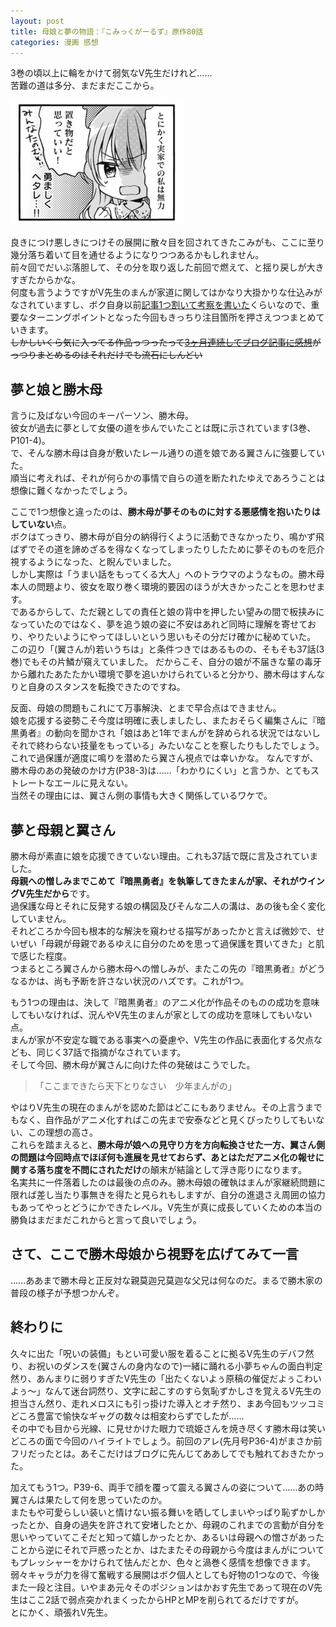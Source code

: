 ```yaml
---
layout: post
title: 母娘と夢の物語：『こみっくがーるず』原作80話
categories: 漫画 感想
---
```


3巻の頃以上に輪をかけて弱気なV先生だけれど……  
苦難の道は多分、まだまだここから。

[![80話より](/images/20200324_00.jpg "80話")](https://twitter.com/mangatimekirara/status/1240278125201616897)

良きにつけ悪しきにつけその展開に散々目を回されてきたこみがも、ここに至り幾分落ち着いて目を通せるようになりつつあるかもしれません。  
前々回でだいぶ落胆して、その分を取り返した前回で燃えて、と揺り戻しが大きすぎたからかな。  
何度も言うようですがV先生のまんが家道に関してはかなり大掛かりな仕込みがなされていますし、ボク自身以前[記事1つ割いて考察を書いた](/2019-05-04-comic/)くらいなので、重要なターニングポイントとなった今回もきっちり注目箇所を押さえつつまとめていきます。  
~~しかしいくら気に入ってる作品っつったって[3ヶ月連続してブログ記事に感想](/2020-02-19-comic3/)がっつりまとめるのはそれだけでも流石にしんどい~~

## 夢と娘と勝木母

言うに及ばない今回のキーパーソン、勝木母。  
彼女が過去に夢として女優の道を歩んでいたことは既に示されています(3巻、P101-4)。  
で、そんな勝木母は自身が敷いたレール通りの道を娘である翼さんに強要していた。  
順当に考えれば、それが何らかの事情で自らの道を断たれたゆえであろうことは想像に難くなかったでしょう。

ここで1つ想像と違ったのは、**勝木母が夢そのものに対する悪感情を抱いたりはしていない**点。  
ボクはてっきり、勝木母が自分の納得行くように活動できなかったり、鳴かず飛ばずでその道を諦めざるを得なくなってしまったりしたために夢そのものを厄介視するようになった、と睨んでいました。  
しかし実際は「うまい話をもってくる大人」へのトラウマのようなもの。勝木母本人の問題より、彼女を取り巻く環境的要因のほうが大きかったことを思わせます。  
であるからして、ただ親としての責任と娘の背中を押したい望みの間で板挟みになっていたのではなく、夢を追う娘の姿に不安はあれど同時に理解を寄せており、やりたいようにやってほしいという思いもその分だけ確かに秘めていた。  
この辺り「(翼さんが)若いうちは」と条件つきではあるものの、そもそも37話(3巻)でもその片鱗が窺えていました。 
だからこそ、自分の娘が不届きな輩の毒牙から離れたあたたかい環境で夢を追いかけられていると分かり、勝木母はすんなりと自身のスタンスを転換できたのですね。

反面、母娘の問題もこれにて万事解決、とまで早合点はできません。  
娘を応援する姿勢こそ今度は明確に表しましたし、またおそらく編集さんに『暗黒勇者』の動向を聞かされ「娘はあと1年でまんがを辞められる状況ではないしそれで終わらない技量をもっている」みたいなことを察したりもしたでしょう。これで過保護が適度に鳴りを潜めたら翼さん視点では幸いかな。
なんですが、勝木母のあの発破のかけ方(P38-3)は……「わかりにくい」と言うか、とてもストレートなエールに見えない。  
当然その理由には、翼さん側の事情も大きく関係しているワケで。

## 夢と母親と翼さん

勝木母が素直に娘を応援できていない理由。これも37話で既に言及されていました。  
**母親への憎しみまでこめて『暗黒勇者』を執筆してきたまんが家、それがウイングV先生だから**です。  
過保護な母とそれに反発する娘の構図及びそんな二人の溝は、あの後も全く変化していません。  
それどころか今回も根本的な解決を窺わせる描写があったかと言えば微妙で、せいぜい「母親が母親であるゆえに自分のためを思って過保護を貫いてきた」と肌で感じた程度。  
つまるところ翼さんから勝木母への憎しみが、またこの先の『暗黒勇者』がどうなるかは、尚も予断を許さない状況のハズです。これが1つ。

もう1つの理由は、決して『暗黒勇者』のアニメ化が作品そのものの成功を意味してもいなければ、況んやV先生のまんが家としての成功を意味してもいない点。  
まんが家が不安定な職である事実への憂慮や、V先生の作品に表面化する欠点なども、同じく37話で指摘がなされています。  
そして今回、勝木母が翼さんに向けた件の発破はこうでした。

> 「ここまできたら天下とりなさい　少年まんがの」

やはりV先生の現在のまんがを認めた節はどこにもありません。その上言うまでもなく、自作品がアニメ化すればこの先まで安泰などと見くびったりしてもいない、この理想の高さ。  
これらを踏まえると、**勝木母が娘への見守り方を方向転換させた一方、翼さん側の問題は今回時点でほぼ何も進展を見せておらず、あとはただアニメ化の報せに関する落ち度を不問にされただけ**の顛末が結論として浮き彫りになります。  
名実共に一件落着したのは最後の点のみ。勝木母娘の確執はまんが家継続問題に限れば差し当たり事無きを得たと見られもしますが、自分の進退さえ周囲の協力もあってやっとどうにかできたレベル。V先生が真に成長していくための本当の勝負はまだまだこれからと言って良いでしょう。

## さて、ここで勝木母娘から視野を広げてみて一言

……ああまで勝木母と正反対な親莫迦兄莫迦な父兄は何なのだ。まるで勝木家の普段の様子が予想つかんぞ。

## 終わりに

久々に出た「呪いの装備」もとい可愛い服を着ることに拠るV先生のデバフ然り、お祝いのダンスを(翼さんの身内なので)一緒に踊れる小夢ちゃんの面白判定然り、あんまりに弱りすぎたV先生の「出たくないよぅ原稿の催促だよぅこわいよぅ〜」なんて迷台詞然り、文字に起こすのすら気恥ずかしさを覚えるV先生の担当さん然り、走れメロスにも引っ掛けた導入とオチ然り、まあ今回もツッコミどころ豊富で愉快なギャグの数々は相変わらずでしたが……  
その中でも目から光線、に見せかけた眼力で琉姫さんを焼き尽くす勝木母は笑いどころの面で今回のハイライトでしょう。前回のアレ(先月号P36-4)がまさか前フリだったとは。あそこだけはブログに先んじてああしてでも触れておきたかった。

加えてもう1つ。P39-6、両手で顔を覆って震える翼さんの姿について……あの時翼さんは果たして何を思っていたのか。  
またもや可愛らしい装いと情けない振る舞いを晒してしまいやっぱり恥ずかしかったとか、自身の過失を許されて安堵したとか、母親のこれまでの言動が自分を思いやっていてこそだと知って嬉しかったとか、あるいは母親への憎さがあったことから逆にそれで戸惑ったとか、はたまたその母親から今度はまんがについてもプレッシャーをかけられて怯んだとか、色々と渦巻く感情を想像できます。  
弱々キャラが力を得て奮戦する展開はボク個人としても好物の1つなので、今後また一段と注目。いやまあ元々そのポジションはかおす先生であって現在のV先生はここ2話で弱点突かれまくったからHPとMPを削られてるだけですが。  
とにかく、頑張れV先生。
